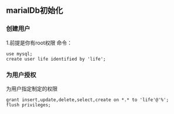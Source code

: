 ## marialDb初始化

### 创建用户
 1.前提是你有root权限
 命令：
 ```msyql
 use mysql;
 create user life identified by 'life';
 ```
 ### 为用户授权
 为用户指定制定的权限
 
 ```mysql
 grant insert,update,delete,select,create on *.* to 'life'@'%';
 flush privileges;
 ```
 
